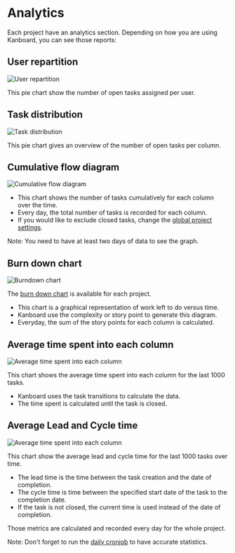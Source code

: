 Analytics
=========

Each project have an analytics section. Depending on how you are using Kanboard, you can see those reports:

User repartition
----------------

![User repartition](http://kanboard.net/screenshots/documentation/user-repartition.png)

This pie chart show the number of open tasks assigned per user.

Task distribution
-----------------

![Task distribution](http://kanboard.net/screenshots/documentation/task-distribution.png)

This pie chart gives an overview of the number of open tasks per column.

Cumulative flow diagram
-----------------------

![Cumulative flow diagram](http://kanboard.net/screenshots/documentation/cfd.png)

- This chart shows the number of tasks cumulatively for each column over the time.
- Every day, the total number of tasks is recorded for each column.
- If you would like to exclude closed tasks, change the [global project settings](project-configuration.markdown).

Note: You need to have at least two days of data to see the graph.

Burn down chart
---------------

![Burndown chart](http://kanboard.net/screenshots/documentation/burndown-chart.png)

The [burn down chart](http://en.wikipedia.org/wiki/Burn_down_chart) is available for each project.

- This chart is a graphical representation of work left to do versus time.
- Kanboard use the complexity or story point to generate this diagram.
- Everyday, the sum of the story points for each column is calculated.

Average time spent into each column
-----------------------------------

![Average time spent into each column](http://kanboard.net/screenshots/documentation/average-time-spent-into-each-column.png)

This chart shows the average time spent into each column for the last 1000 tasks.

- Kanboard uses the task transitions to calculate the data.
- The time spent is calculated until the task is closed.

Average Lead and Cycle time
---------------------------

![Average time spent into each column](http://kanboard.net/screenshots/documentation/average-lead-cycle-time.png)

This chart show the average lead and cycle time for the last 1000 tasks over time.

- The lead time is the time between the task creation and the date of completion.
- The cycle time is time between the specified start date of the task to the completion date.
- If the task is not closed, the current time is used instead of the date of completion.

Those metrics are calculated and recorded every day for the whole project.

Note: Don't forget to run the [daily cronjob](cronjob.markdown) to have accurate statistics.
